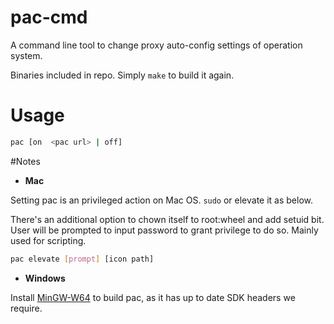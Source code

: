 # pac-cmd

A command line tool to change proxy auto-config settings of operation system.

Binaries included in repo. Simply `make` to build it again.

# Usage

```sh
pac [on  <pac url> | off]
```

#Notes

*  **Mac**
  
Setting pac is an privileged action on Mac OS. `sudo` or elevate it as below.

There's an additional option to chown itself to root:wheel and add setuid bit. User will be prompted to input password to grant privilege to do so. Mainly used for scripting.

```sh
pac elevate [prompt] [icon path]
```

*  **Windows**

Install [MinGW-W64](http://sourceforge.net/projects/mingw-w64) to build pac, as it has up to date SDK headers we require.
